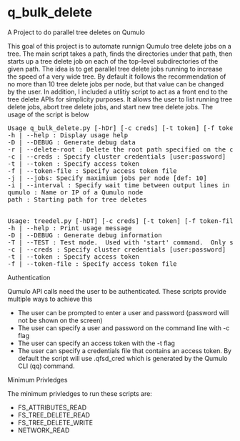 # q_bulk_delete
A Project to do parallel tree deletes on Qumulo

This goal of this project is to automate runnign Qumulo tree delete jobs on a tree.  The main script takes a path, finds the directories under that path, then starts up a tree delete job on each of the top-level subdirectories of the given path.  The idea is to get parallel tree delete jobs running to increase the speed of a very wide tree.  By default it follows the recommendation of no more than 10 tree delete jobs per node, but that value can be changed by the user.  In addition, I included a utlitiy script to act as a front end to the tree delete APIs for simplicity purposes.  It allows the user to list running tree delete jobs, abort tree delete jobs, and start new tree delete jobs.  The usage of the script is below

<PRE>
Usage q_bulk_delete.py [-hDr] [-c creds] [-t token] [-f token_file] [-j jobs] [-i interval] qumulo path
-h | --help : Display usage help
-D | --DEBUG : Generate debug data
-r | --delete-root : Delete the root path specified on the command line when finished.
-c | --creds : Specify cluster credentials [user:password]
-t | --token : Specify access token
-f | --token-file : Specify access token file
-j | --jobs: Specify maximium jobs per node [def: 10]
-i | --interval : Specify wait time between output lines in seconds [def: 30]
qumulo : Name or IP of a Qumulo node
path : Starting path for tree deletes


Usage: treedel.py [-hDT] [-c creds] [-t token] [-f token-file] qumulo cmd [args]
-h | --help : Print usage message
-D | --DEBUG : Generate debug information
-T | --TEST : Test mode.  Used with 'start' command.  Only show what delete jobs would be run
-c | --creds : Specify cluster credentials [user:password]
-t | --token : Specify access token
-f | --token-file : Specify access token file
</PRE>

Authentication

Qumulo API calls need the user to be authenticated.  These scripts provide multiple ways to achieve this

- The user can be prompted to enter a user and password (password will not be shown on the screen)
- The user can specify a user and password on the command line with -c flag
- The user can specify an access token with the -t flag
- The user can specify a credentials file that contains an access token.  By default the script will use .qfsd_cred which is generated by the Qumulo CLI (qq) command.

Minimum Privledges

The minimum privledges to run these scripts are:

- FS_ATTRIBUTES_READ
- FS_TREE_DELETE_READ
- FS_TREE_DELETE_WRITE
- NETWORK_READ

